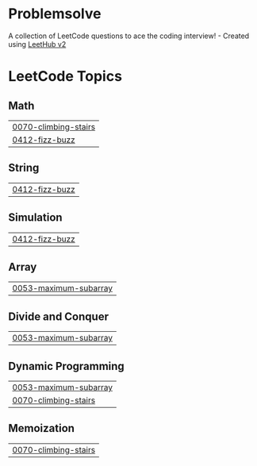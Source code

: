 # Problemsolve
A collection of LeetCode questions to ace the coding interview! - Created using [LeetHub v2](https://github.com/arunbhardwaj/LeetHub-2.0)

<!---LeetCode Topics Start-->
# LeetCode Topics
## Math
|  |
| ------- |
| [0070-climbing-stairs](https://github.com/MarvyHany/Problemsolve/tree/master/0070-climbing-stairs) |
| [0412-fizz-buzz](https://github.com/MarvyHany/Problemsolve/tree/master/0412-fizz-buzz) |
## String
|  |
| ------- |
| [0412-fizz-buzz](https://github.com/MarvyHany/Problemsolve/tree/master/0412-fizz-buzz) |
## Simulation
|  |
| ------- |
| [0412-fizz-buzz](https://github.com/MarvyHany/Problemsolve/tree/master/0412-fizz-buzz) |
## Array
|  |
| ------- |
| [0053-maximum-subarray](https://github.com/MarvyHany/Problemsolve/tree/master/0053-maximum-subarray) |
## Divide and Conquer
|  |
| ------- |
| [0053-maximum-subarray](https://github.com/MarvyHany/Problemsolve/tree/master/0053-maximum-subarray) |
## Dynamic Programming
|  |
| ------- |
| [0053-maximum-subarray](https://github.com/MarvyHany/Problemsolve/tree/master/0053-maximum-subarray) |
| [0070-climbing-stairs](https://github.com/MarvyHany/Problemsolve/tree/master/0070-climbing-stairs) |
## Memoization
|  |
| ------- |
| [0070-climbing-stairs](https://github.com/MarvyHany/Problemsolve/tree/master/0070-climbing-stairs) |
<!---LeetCode Topics End-->
